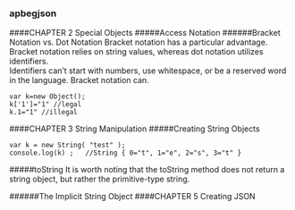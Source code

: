 ### apbegjson
####CHAPTER 2 Special Objects
#####Access Notation
######Bracket Notation vs. Dot Notation
Bracket notation has a particular advantage.  
Bracket notation relies on string values, whereas dot notation utilizes identifiers.  
Identifiers can’t start with numbers, use whitespace, or be a reserved word in the language. Bracket notation can.
```
var k=new Object();
k['1']="1" //legal
k.1="1" //illegal
```
####CHAPTER 3 String Manipulation
#####Creating String Objects
```
var k = new String( "test" );
console.log(k) ;   //String { 0="t", 1="e", 2="s", 3="t" }
```
#####toString
It is worth noting that the toString method does not return a string object, but rather the primitive-type string.

######The Implicit String Object
####CHAPTER 5 Creating JSON
